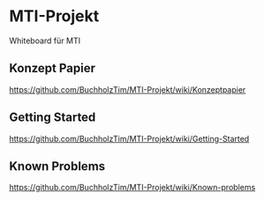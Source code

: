 # MTI-Projekt

Whiteboard für MTI

## Konzept Papier
https://github.com/BuchholzTim/MTI-Projekt/wiki/Konzeptpapier

## Getting Started
https://github.com/BuchholzTim/MTI-Projekt/wiki/Getting-Started

## Known Problems
https://github.com/BuchholzTim/MTI-Projekt/wiki/Known-problems
